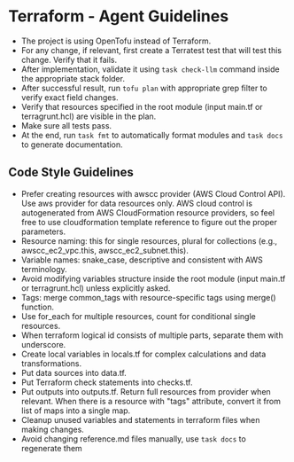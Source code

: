 # Terraform - Agent Guidelines
- The project is using OpenTofu instead of Terraform.
- For any change, if relevant, first create a Terratest test that will test this change. Verify that it fails.
- After implementation, validate it using `task check-llm` command inside the appropriate stack folder.
- After successful result, run `tofu plan` with appropriate grep filter to verify exact field changes.
- Verify that resources specified in the root module (input main.tf or terragrunt.hcl) are visible in the plan.
- Make sure all tests pass.
- At the end, run `task fmt` to automatically format modules and `task docs` to generate documentation.

## Code Style Guidelines
- Prefer creating resources with awscc provider (AWS Cloud Control API). Use aws provider for data resources only. AWS cloud control is autogenerated from AWS CloudFormation resource providers, so feel free to use cloudformation template reference to figure out the proper parameters.
- Resource naming: this for single resources, plural for collections (e.g., awscc_ec2_vpc.this, awscc_ec2_subnet.this).
- Variable names: snake_case, descriptive and consistent with AWS terminology.
- Avoid modifying variables structure inside the root module (input main.tf or terragrunt.hcl) unless explicitly asked.
- Tags: merge common_tags with resource-specific tags using merge() function.
- Use for_each for multiple resources, count for conditional single resources.
- When terraform logical id consists of multiple parts, separate them with underscore.
- Create local variables in locals.tf for complex calculations and data transformations.
- Put data sources into data.tf.
- Put Terraform check statements into checks.tf.
- Put outputs into outputs.tf. Return full resources from provider when relevant. When there is a resource with "tags" attribute, convert it from list of maps into a single map.
- Cleanup unused variables and statements in terraform files when making changes.
- Avoid changing reference.md files manually, use `task docs` to regenerate them
